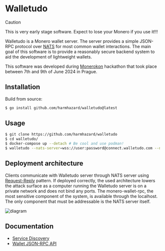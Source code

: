 # Walletudo

> [!CAUTION]
> This is very early stage software. Expect to lose your Monero if you use it!!!

Walletudo is a Monero wallet server. The server provides a simple JSON-RPC protocol over [NATS](https://nats.io)
for most common wallet interactions. The main goal of this software is to provide a reasonably secure backend system to aid the development of lightweight
wallets.

This software was developed during [Monerokon](https://monerokon.org) hackathon that took place between 7th and 9th of
June 2024 in Prague.

## Installation

Build from source:

```bash
$ go install github.com/harmhazard/walletudo@latest
```

## Usage

```bash
$ git clone https://github.com/harmhazard/walletudo
$ cd walletudo/
$ docker-compose up --detach # Be cool and use podman!
$ walletudo --nats-server=wss://user:password@connect.walletudo.com --nats-rpc-subject=wallets.demo1.rpc --nats-discovery-subject "wallets.discover"
```

## Deployment architecture

Clients communicate with Walletudo server through NATS server using [Request-Reply](https://docs.nats.io/nats-concepts/core-nats/reqreply) pattern.
If deployed correctly, the used architecture lowers the attack surface as a computer running the Walletudo server is
on a private network and does not bind any ports. The monero-wallet-rpc, the most sensitive component of the system, is available through the localhost.
The only component that must be addressable is the NATS server itself.

![diagram](https://github.com/harmhazard/walletudo/assets/130958180/3db8f1e0-2ecb-4d85-84d5-8179bfbad11c "Walletudo architecture")

## Documentation

* [Service Discovery](docs/ServiceDiscovery.md)
* [Wallet JSON-RPC API](docs/WalletAPI.md)

